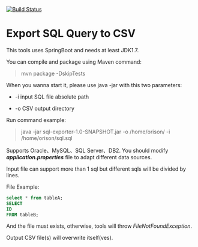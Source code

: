 <p align="left">
  <a href="https://travis-ci.org/orisonchan/SQL-query-export-to-CSV"><img src="https://img.shields.io/travis/orisonchan/SQL-query-export-to-CSV/master.svg" alt="Build Status"></a>
</p>

# Export SQL Query to CSV

This tools uses SpringBoot and needs at least JDK1.7.

You can compile and package using Maven command:

> mvn package -DskipTests

When you wanna start it, please use java -jar with this two parameters:

+ -i input SQL file absolute path

+ -o CSV output directory

Run command example:

> java -jar sql-exporter-1.0-SNAPSHOT.jar -o /home/orison/ -i /home/orison/sql.sql

Supports Oracle、MySQL、SQL Server、DB2. You should modify ***application.properties*** file to adapt different data sources.

Input file can support more than 1 sql but different sqls will be divided by lines.

File Example:

~~~sql
select * from tableA;
SELECT 
ID
FROM tableB;
~~~

And the file must exists, otherwise, tools will throw *FileNotFoundException*.

Output CSV file(s) will overwrite itself(ves).

